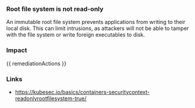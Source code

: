 
### Root file system is not read-only
An immutable root file system prevents applications from writing to their local disk. This can limit intrusions, as attackers will not be able to tamper with the file system or write foreign executables to disk.

### Impact
<!-- Add Impact here -->

<!-- DO NOT CHANGE -->
{{ remediationActions }}

### Links
- https://kubesec.io/basics/containers-securitycontext-readonlyrootfilesystem-true/

